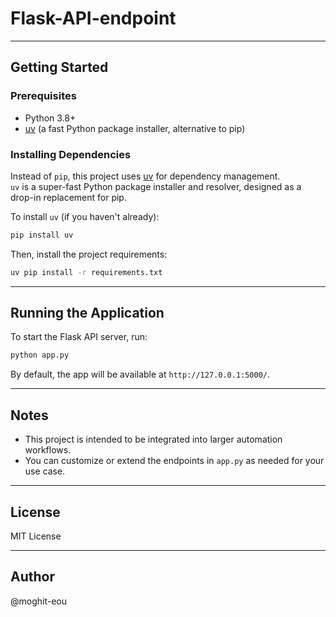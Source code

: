 # Flask-API-endpoint

---

## Getting Started

### Prerequisites

- Python 3.8+
- [uv](https://github.com/astral-sh/uv) (a fast Python package installer, alternative to pip)

### Installing Dependencies

Instead of `pip`, this project uses [uv](https://github.com/astral-sh/uv) for dependency management.  
`uv` is a super-fast Python package installer and resolver, designed as a drop-in replacement for pip.

To install `uv` (if you haven't already):

```bash
pip install uv
```

Then, install the project requirements:

```bash
uv pip install -r requirements.txt
```

---

## Running the Application

To start the Flask API server, run:

```bash
python app.py
```

By default, the app will be available at `http://127.0.0.1:5000/`.

---


## Notes

- This project is intended to be integrated into larger automation workflows.
- You can customize or extend the endpoints in `app.py` as needed for your use case.

---

## License

MIT License

---

## Author
@moghit-eou